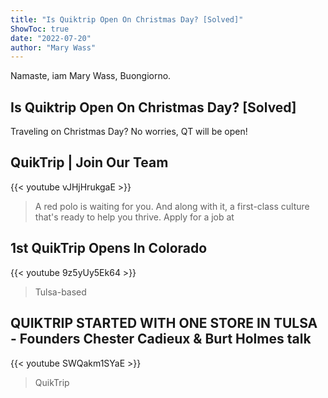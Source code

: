 ```yaml
---
title: "Is Quiktrip Open On Christmas Day? [Solved]"
ShowToc: true 
date: "2022-07-20"
author: "Mary Wass" 
---
```


Namaste, iam Mary Wass, Buongiorno.
## Is Quiktrip Open On Christmas Day? [Solved]
Traveling on Christmas Day? No worries, QT will be open!

## QuikTrip | Join Our Team
{{< youtube vJHjHrukgaE >}}
>A red polo is waiting for you. And along with it, a first-class culture that's ready to help you thrive. Apply for a job at 

## 1st QuikTrip Opens In Colorado
{{< youtube 9z5yUy5Ek64 >}}
>Tulsa-based 

## QUIKTRIP STARTED WITH ONE STORE IN TULSA  - Founders Chester Cadieux & Burt Holmes talk
{{< youtube SWQakm1SYaE >}}
>QuikTrip

